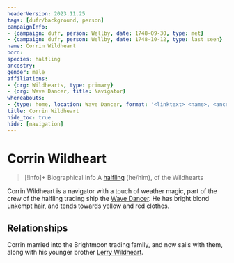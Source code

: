 ```yaml
---
headerVersion: 2023.11.25
tags: [dufr/background, person]
campaignInfo:
- {campaign: dufr, person: Wellby, date: 1748-09-30, type: met}
- {campaign: dufr, person: Wellby, date: 1748-10-12, type: last seen}
name: Corrin Wildheart
born:
species: halfling
ancestry:
gender: male
affiliations:
- {org: Wildhearts, type: primary}
- {org: Wave Dancer, title: Navigator}
whereabouts:
- {type: home, location: Wave Dancer, format: '<linktext> <name>, <ancestry:a> <maintype>'}
title: Corrin Wildheart
hide_toc: true
hide: [navigation]
---
```

# Corrin Wildheart
>[!info]+ Biographical Info
> A [halfling](<../../species/children-of-the-embodied-gods/halflings/halflings.md>) (he/him), of the Wildhearts
> 
>> 
>> 
>> 

Corrin Wildheart is a navigator with a touch of weather magic, part of the crew of the halfling trading ship the [Wave Dancer](<../../things/ships/wave-dancer.md>). He has bright blond unkempt hair, and tends towards yellow and red clothes.
## Relationships
Corrin married into the Brightmoon trading family, and now sails with them, along with his younger brother [Lerry Wildheart](<./lerry-wildheart.md>).
